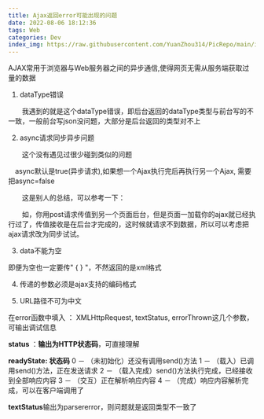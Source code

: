 ```yaml
---
title: Ajax返回error可能出现的问题
date: 2022-08-06 18:12:36
tags: Web
categories: Dev
index_img: https://raw.githubusercontent.com/YuanZhou314/PicRepo/main/imgs/old/ajax.jpg
---
```

AJAX常用于浏览器与Web服务器之间的异步通信,使得网页无需从服务端获取过量的数据
<!-- more -->

1. dataType错误

　　我遇到的就是这个dataType错误，即后台返回的dataType类型与前台写的不一致，一般前台写json没问题，大部分是后台返回的类型对不上

2. async请求同步异步问题

　　这个没有遇见过很少碰到类似的问题

 　async默认是true(异步请求),如果想一个Ajax执行完后再执行另一个Ajax, 需要把async=false

　　这是别人的总结，可以参考一下：

　　如，你用post请求传值到另一个页面后台，但是页面一加载你的ajax就已经执行过了，传值接收是在后台才完成的，这时候就请求不到数据，所以可以考虑把ajax请求改为同步试试。

3. data不能为空

即便为空也一定要传" { } "，不然返回的是xml格式

4. 传递的参数必须是ajax支持的编码格式

5. URL路径不可为中文

 

在error函数中填入 ： XMLHttpRequest, textStatus, errorThrown这几个参数，可输出调试信息

**status** ：**输出为HTTP状态码**，可直接理解

**readyState: 状态码**
0 － （未初始化）还没有调用send()方法
1 － （载入）已调用send()方法，正在发送请求
2 － （载入完成）send()方法执行完成，已经接收到全部响应内容
3 － （交互）正在解析响应内容
4 － （完成）响应内容解析完成，可以在客户端调用了

**textStatus**输出为parsererror，则问题就是返回类型不一致了
